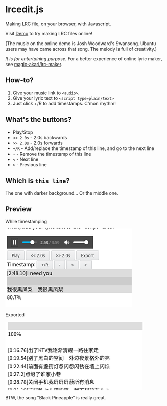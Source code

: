 # lrcedit.js
Making LRC file, on your browser, with Javascript.

Visit [Demo](https://outloudvi.github.io/lrcedit.js/index.html) to try making LRC files online!

(The music on the online demo is Josh Woodward's Swansong. Ubuntu users may have came across that song. The melody is full of creativity.)

*It is for entertaining purpose.* For a better experience of online lyric maker, see [magic-akari/lrc-maker](https://github.com/magic-akari/lrc-maker).

## How-to?
1. Give your music link to `<audio>`.
2. Give your lyric text to `<script type=plain/text>`
3. Just click +/R to add timestamps. C'mon rhythm!

## What's the buttons?
* Play/Stop
* `<< 2.0s` - 2.0s backwards
* `>> 2.0s` - 2.0s forwards
* `+/R` - Add/replace the timestamp of this line, and go to the next line
* `-` - Remove the timestamp of this line
* `<` - Next line
* `>` - Previous line

## Which is `this line`?
The one with darker background... Or the middle one.

## Preview
While timestamping

![Sample 1](pic/p1.png)

Exported

![Sample 2](pic/p2.png)

BTW, the song "Black Pineapple" is really great.
